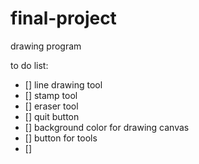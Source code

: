 # final-project
drawing program

to do list:
- [] line drawing tool 
- [] stamp tool
- [] eraser tool
- [] quit button
- [] background color for drawing canvas
- [] button for tools
- [] 
